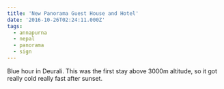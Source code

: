 ```yaml
---
title: 'New Panorama Guest House and Hotel'
date: '2016-10-26T02:24:11.000Z'
tags:
  - annapurna
  - nepal
  - panorama
  - sign
---
```


Blue hour in Deurali. This was the first stay above 3000m altitude, so it got really cold really
fast after sunset.
